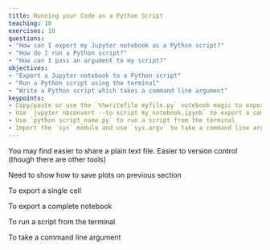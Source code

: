 ```yaml
---
title: Running your Code as a Python Script
teaching: 10
exercises: 10
questions:
- "How can I export my Jupyter notebook as a Python script?"
- "How do I run a Python script?"
- "How can I pass an argument to my script?"
objectives:
- "Export a Jupyter notebook to a Python script"
- "Run a Python script using the terminal"
- "Write a Python script which takes a command line argument"
keypoints:
- Copy/paste or use the `%%writefile myfile.py` notebook magic to export a single cell
- Use `jupyter nbconvert --to script my_notebook.ipynb` to export a complete notebook 
- Use `python script_name.py` to run a script from the terminal
- Import the `sys` module and use `sys.argv` to take a command line argument
---
```


You may find easier to share a plain text file.
Easier to version control (though there are other tools)

Need to show how to save plots on previous section

To export a single cell


To export a complete notebook


To run a script from the terminal

To take a command line argument